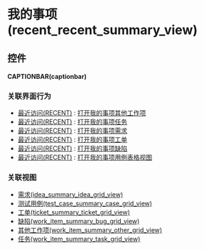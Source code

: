 # 我的事项(recent_recent_summary_view)  <!-- {docsify-ignore-all} -->



## 控件
#### CAPTIONBAR(captionbar)


### 关联界面行为
  * [最近访问(RECENT)](module/Base/recent) : [打开我的事项其他工作项](module/Base/recent#界面行为)
  * [最近访问(RECENT)](module/Base/recent) : [打开我的事项任务](module/Base/recent#界面行为)
  * [最近访问(RECENT)](module/Base/recent) : [打开我的事项需求](module/Base/recent#界面行为)
  * [最近访问(RECENT)](module/Base/recent) : [打开我的事项工单](module/Base/recent#界面行为)
  * [最近访问(RECENT)](module/Base/recent) : [打开我的事项缺陷](module/Base/recent#界面行为)
  * [最近访问(RECENT)](module/Base/recent) : [打开我的事项用例表格视图](module/Base/recent#界面行为)

### 关联视图
  * [需求(idea_summary_idea_grid_view)](app/view/idea_summary_idea_grid_view)
  * [测试用例(test_case_summary_case_grid_view)](app/view/test_case_summary_case_grid_view)
  * [工单(ticket_summary_ticket_grid_view)](app/view/ticket_summary_ticket_grid_view)
  * [缺陷(work_item_summary_bug_grid_view)](app/view/work_item_summary_bug_grid_view)
  * [其他工作项(work_item_summary_other_grid_view)](app/view/work_item_summary_other_grid_view)
  * [任务(work_item_summary_task_grid_view)](app/view/work_item_summary_task_grid_view)

<script>
 const { createApp } = Vue
  createApp({
    data() {
      return {

      }
    }
  }).use(ElementPlus).mount('#app')
</script>